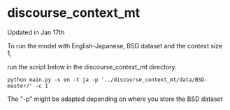 # discourse_context_mt

Updated in Jan 17th

To run the model with English-Japanese, BSD dataset and the context size 1,

run the script below in the discourse_context_mt directory.
```
python main.py -s en -t ja -p '../discourse_context_mt/data/BSD-master/' -c 1
```

The "-p" might be adapted depending on where you store the BSD dataset

